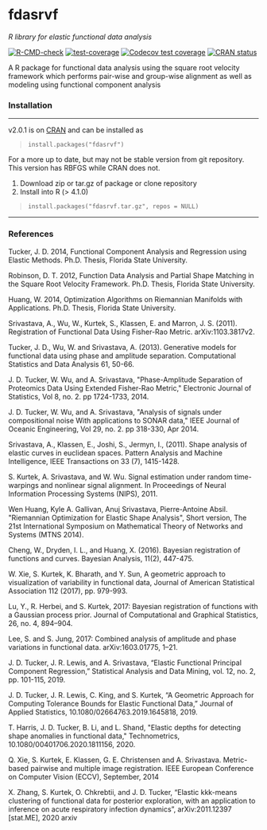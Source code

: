 fdasrvf
=======
*R library for elastic functional data analysis*

<!-- badges: start -->
[![R-CMD-check](https://github.com/jdtuck/fdasrvf_R/actions/workflows/check-standard.yaml/badge.svg)](https://github.com/jdtuck/fdasrvf_R/actions/workflows/check-standard.yaml)
[![test-coverage](https://github.com/jdtuck/fdasrvf_R/actions/workflows/test-coverage.yaml/badge.svg)](https://github.com/jdtuck/fdasrvf_R/actions/workflows/test-coverage.yaml)
[![Codecov test coverage](https://codecov.io/gh/jdtuck/fdasrvf_R/branch/master/graph/badge.svg)](https://app.codecov.io/gh/jdtuck/fdasrvf_R?branch=master)
[![CRAN status](https://www.r-pkg.org/badges/version/fdasrvf)](https://CRAN.R-project.org/package=fdasrvf)
<!-- badges: end -->

A R package for functional data analysis using the square root
velocity framework which performs pair-wise and group-wise
alignment as well as modeling using functional component
analysis

### Installation
------------------------------------------------------------------------------
v2.0.1 is on [CRAN](https://cran.r-project.org/package=fdasrvf)
and can be installed as
> `install.packages("fdasrvf")`


For a more up to date, but may not be stable version from git repository.
This version has RBFGS while CRAN does not.

1. Download zip or tar.gz of package or clone repository
2. Install into R (> 4.1.0)

> `install.packages("fdasrvf.tar.gz", repos = NULL)`

------------------------------------------------------------------------------

### References
Tucker, J. D. 2014, Functional Component Analysis and Regression using Elastic
Methods. Ph.D. Thesis, Florida State University.

Robinson, D. T. 2012, Function Data Analysis and Partial Shape Matching in the
Square Root Velocity Framework. Ph.D. Thesis, Florida State University.

Huang, W. 2014, Optimization Algorithms on Riemannian Manifolds with
Applications. Ph.D. Thesis, Florida State University.

Srivastava, A., Wu, W., Kurtek, S., Klassen, E. and Marron, J. S. (2011).
Registration of Functional Data Using Fisher-Rao Metric. arXiv:1103.3817v2.

Tucker, J. D., Wu, W. and Srivastava, A. (2013). Generative models for
functional data using phase and amplitude separation. Computational Statistics
and Data Analysis 61, 50-66.

J. D. Tucker, W. Wu, and A. Srivastava, "Phase-Amplitude Separation of
Proteomics Data Using Extended Fisher-Rao Metric," Electronic Journal of
Statistics, Vol 8, no. 2. pp 1724-1733, 2014.

J. D. Tucker, W. Wu, and A. Srivastava, "Analysis of signals under compositional
noise With applications to SONAR data," IEEE Journal of Oceanic Engineering, Vol
29, no. 2. pp 318-330, Apr 2014.

Srivastava, A., Klassen, E., Joshi, S., Jermyn, I., (2011). Shape analysis of
elastic curves in euclidean spaces. Pattern Analysis and Machine Intelligence,
IEEE Transactions on 33 (7), 1415-1428.

S. Kurtek, A. Srivastava, and W. Wu. Signal estimation under random
time-warpings and nonlinear signal alignment. In Proceedings of Neural
Information Processing Systems (NIPS), 2011.

Wen Huang, Kyle A. Gallivan, Anuj Srivastava, Pierre-Antoine Absil. "Riemannian
Optimization for Elastic Shape Analysis", Short version, The 21st International
Symposium on Mathematical Theory of Networks and Systems (MTNS 2014).

Cheng, W., Dryden, I. L., and Huang, X. (2016). Bayesian registration of functions
and curves. Bayesian Analysis, 11(2), 447-475.

W. Xie, S. Kurtek, K. Bharath, and Y. Sun, A geometric approach to visualization
of variability in functional data, Journal of American Statistical Association 112
(2017), pp. 979-993.

Lu, Y., R. Herbei, and S. Kurtek, 2017: Bayesian registration of functions with a Gaussian process prior. Journal of
Computational and Graphical Statistics, 26, no. 4, 894–904.

Lee, S. and S. Jung, 2017: Combined analysis of amplitude and phase variations in functional data. arXiv:1603.01775, 1–21.

J. D. Tucker, J. R. Lewis, and A. Srivastava, “Elastic Functional Principal Component Regression,” Statistical Analysis and Data Mining, vol. 12, no. 2, pp. 101-115, 2019.

J. D. Tucker, J. R. Lewis, C. King, and S. Kurtek, “A Geometric Approach for Computing Tolerance Bounds for Elastic Functional Data,” Journal of Applied Statistics, 10.1080/02664763.2019.1645818, 2019.

T. Harris, J. D. Tucker, B. Li, and L. Shand, "Elastic depths for detecting shape anomalies in functional data," Technometrics, 10.1080/00401706.2020.1811156, 2020.

Q. Xie, S. Kurtek, E. Klassen, G. E. Christensen and A. Srivastava. Metric-based pairwise and multiple image registration. IEEE European Conference on Computer Vision (ECCV), September, 2014

X. Zhang, S. Kurtek, O. Chkrebtii, and J. D. Tucker, “Elastic kkk-means clustering of functional data for posterior exploration, with an application to inference on acute respiratory infection dynamics”, arXiv:2011.12397 [stat.ME], 2020 arxiv
